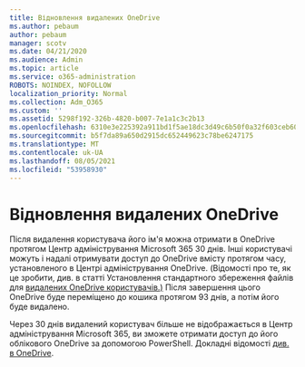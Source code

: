```yaml
---
title: Відновлення видалених OneDrive
ms.author: pebaum
author: pebaum
manager: scotv
ms.date: 04/21/2020
ms.audience: Admin
ms.topic: article
ms.service: o365-administration
ROBOTS: NOINDEX, NOFOLLOW
localization_priority: Normal
ms.collection: Adm_O365
ms.custom: ''
ms.assetid: 5298f192-326b-4820-b007-7e1a1c3c2b13
ms.openlocfilehash: 6310e3e225392a911bd1f5ae18dc3d49c6b50f0a32f603ceb60816657d5b3fc6
ms.sourcegitcommit: b5f7da89a650d2915dc652449623c78be6247175
ms.translationtype: MT
ms.contentlocale: uk-UA
ms.lasthandoff: 08/05/2021
ms.locfileid: "53958930"
---
```

# <a name="restore-a-deleted-onedrive"></a>Відновлення видалених OneDrive

Після видалення користувача його ім'я можна отримати в OneDrive протягом Центр адміністрування Microsoft 365 30 днів. Інші користувачі можуть і надалі отримувати доступ до OneDrive вмісту протягом часу, установленого в Центрі адміністрування OneDrive. (Відомості про те, як це зробити, див. в статті Установлення стандартного збереження файлів для [видалених OneDrive користувачів.)](https://go.microsoft.com/fwlink/?linkid=874267) Після завершення цього OneDrive буде переміщено до кошика протягом 93 днів, а потім його буде видалено.
  
Через 30 днів видалений користувач більше не відображається в Центр адміністрування Microsoft 365, ви зможете отримати доступ до його облікового OneDrive за допомогою PowerShell. Докладні відомості [див. в OneDrive](https://go.microsoft.com/fwlink/?linkid=874269).
  

